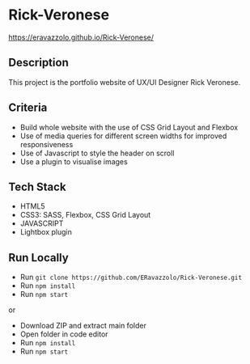# Rick-Veronese
https://eravazzolo.github.io/Rick-Veronese/

## Description
This project is the portfolio website of UX/UI Designer Rick Veronese.

## Criteria
- Build whole website with the use of CSS Grid Layout and Flexbox 
- Use of media queries for different screen widths for improved responsiveness
- Use of Javascript to style the header on scroll
- Use a plugin to visualise images 

## Tech Stack
- HTML5
- CSS3: SASS, Flexbox, CSS Grid Layout
- JAVASCRIPT
- Lightbox plugin

## Run Locally
- Run `git clone https://github.com/ERavazzolo/Rick-Veronese.git`
- Run `npm install`
- Run `npm start`

or

- Download ZIP and extract main folder
- Open folder in code editor
- Run `npm install`
- Run `npm start`

